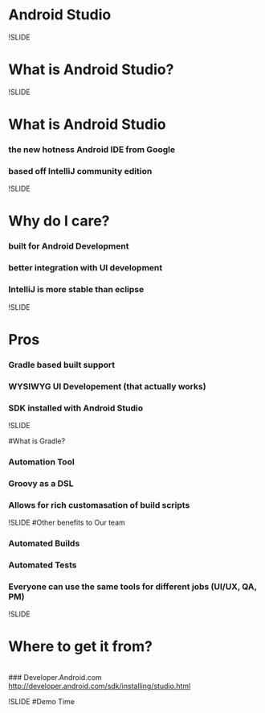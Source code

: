 # Android Studio

!SLIDE

# What is Android Studio?

!SLIDE

# What is Android Studio

### the new hotness Android IDE from Google
### based off IntelliJ community edition 


!SLIDE

# Why do I care?

### built for Android Development
### better integration with UI development
### IntelliJ is more stable than eclipse

!SLIDE
# Pros
### Gradle based built support
### WYSIWYG UI Developement (that actually works)
### SDK installed with Android Studio

!SLIDE

#What is Gradle?

### Automation Tool 
### Groovy as a DSL
### Allows for rich customasation of build scripts

!SLIDE
#Other benefits to Our team

### Automated Builds
### Automated Tests
### Everyone can use the same tools for different jobs (UI/UX, QA, PM)


!SLIDE
# Where to get it from?
<br>
### Developer.Android.com
<a href=http://developer.android.com/sdk/installing/studio.html>http://developer.android.com/sdk/installing/studio.html</a>

!SLIDE
#Demo Time